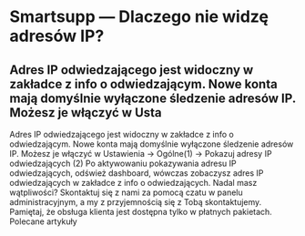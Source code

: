 # Smartsupp — Dlaczego nie widzę adresów IP?
## Adres IP odwiedzającego jest widoczny w zakładce z info o odwiedzającym. Nowe konta mają domyślnie wyłączone śledzenie adresów IP. Możesz je włączyć w Usta
Adres IP odwiedzającego jest widoczny w zakładce z info o odwiedzającym. Nowe konta mają domyślnie wyłączone śledzenie adresów IP. Możesz je włączyć w Ustawienia → Ogólne(1) → Pokazuj adresy IP odwiedzających (2)
Po aktywowaniu pokazywania adresu IP odwiedzających, odśwież dashboard, wówczas zobaczysz adres IP odwiedzających w zakładce z info o odwiedzających.
Nadal masz wątpliwości? Skontaktuj się z nami za pomocą czatu w panelu administracyjnym, a my z przyjemnością się z Tobą skontaktujemy. Pamiętaj, że obsługa klienta jest dostępna tylko w płatnych pakietach. 
Polecane artykuły

